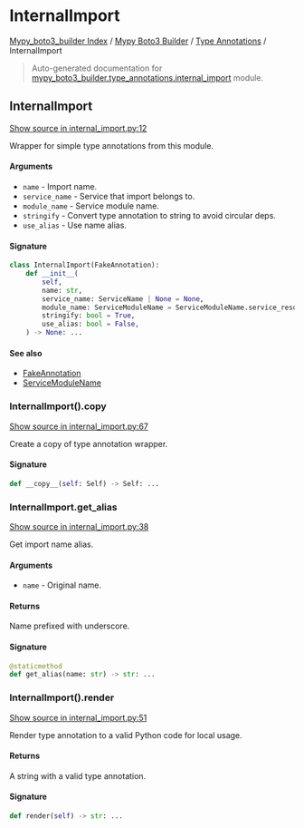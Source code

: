 # InternalImport

[Mypy_boto3_builder Index](../../README.md#mypy_boto3_builder-index) / [Mypy Boto3 Builder](../index.md#mypy-boto3-builder) / [Type Annotations](./index.md#type-annotations) / InternalImport

> Auto-generated documentation for [mypy_boto3_builder.type_annotations.internal_import](https://github.com/youtype/mypy_boto3_builder/blob/main/mypy_boto3_builder/type_annotations/internal_import.py) module.

## InternalImport

[Show source in internal_import.py:12](https://github.com/youtype/mypy_boto3_builder/blob/main/mypy_boto3_builder/type_annotations/internal_import.py#L12)

Wrapper for simple type annotations from this module.

#### Arguments

- `name` - Import name.
- `service_name` - Service that import belongs to.
- `module_name` - Service module name.
- `stringify` - Convert type annotation to string to avoid circular deps.
- `use_alias` - Use name alias.

#### Signature

```python
class InternalImport(FakeAnnotation):
    def __init__(
        self,
        name: str,
        service_name: ServiceName | None = None,
        module_name: ServiceModuleName = ServiceModuleName.service_resource,
        stringify: bool = True,
        use_alias: bool = False,
    ) -> None: ...
```

#### See also

- [FakeAnnotation](./fake_annotation.md#fakeannotation)
- [ServiceModuleName](../enums/service_module_name.md#servicemodulename)

### InternalImport().__copy__

[Show source in internal_import.py:67](https://github.com/youtype/mypy_boto3_builder/blob/main/mypy_boto3_builder/type_annotations/internal_import.py#L67)

Create a copy of type annotation wrapper.

#### Signature

```python
def __copy__(self: Self) -> Self: ...
```

### InternalImport.get_alias

[Show source in internal_import.py:38](https://github.com/youtype/mypy_boto3_builder/blob/main/mypy_boto3_builder/type_annotations/internal_import.py#L38)

Get import name alias.

#### Arguments

- `name` - Original name.

#### Returns

Name prefixed with underscore.

#### Signature

```python
@staticmethod
def get_alias(name: str) -> str: ...
```

### InternalImport().render

[Show source in internal_import.py:51](https://github.com/youtype/mypy_boto3_builder/blob/main/mypy_boto3_builder/type_annotations/internal_import.py#L51)

Render type annotation to a valid Python code for local usage.

#### Returns

A string with a valid type annotation.

#### Signature

```python
def render(self) -> str: ...
```
